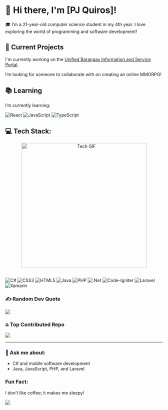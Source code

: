 # 👋 Hi there, I'm [PJ Quiros]!

🎓 I’m a 21-year-old computer science student in my 4th year. I love exploring the world of programming and software development!

## 🚀 Current Projects
I'm currently working on the [Unified Barangay Information and Service Portal](https://github.com/BrgyLink/UNIFIED-BARANGAY-INFORMATION-AND-SERVICE-PORTAL).

I’m looking for someone to collaborate with on creating an online MMORPG!

## 📚 Learning
I’m currently learning:  

![React](https://img.shields.io/badge/React-%2300A1D6.svg?style=for-the-badge&logo=react&logoColor=white) 
![JavaScript](https://img.shields.io/badge/javascript-%23F7DF1E.svg?style=for-the-badge&logo=javascript&logoColor=%230A0A0A) 
![TypeScript](https://img.shields.io/badge/TypeScript-%234B7F52.svg?style=for-the-badge&logo=typescript&logoColor=white) 

## 💻 Tech Stack:
<div style="text-align: center;">
  <img src="https://i.pinimg.com/originals/3e/9d/52/3e9d52bc38fa287a4cf10dcf8139076d.gif" alt="Tech GIF" width="400" />
</div>
<br>

![C#](https://img.shields.io/badge/c%23-%23239120.svg?style=for-the-badge&logo=csharp&logoColor=white) 
![CSS3](https://img.shields.io/badge/css3-%234A90E2.svg?style=for-the-badge&logo=css3&logoColor=white) 
![HTML5](https://img.shields.io/badge/html5-%23E34F26.svg?style=for-the-badge&logo=html5&logoColor=white) 
![Java](https://img.shields.io/badge/java-%23B07C34.svg?style=for-the-badge&logo=openjdk&logoColor=white) 
![PHP](https://img.shields.io/badge/php-%237BB5A2.svg?style=for-the-badge&logo=php&logoColor=white) 
![.Net](https://img.shields.io/badge/.NET-5C2D91?style=for-the-badge&logo=.net&logoColor=white) 
![Code-Igniter](https://img.shields.io/badge/CodeIgniter-%23EF4223.svg?style=for-the-badge&logo=codeIgniter&logoColor=white) 
![Laravel](https://img.shields.io/badge/laravel-%23FF2D20.svg?style=for-the-badge&logo=laravel&logoColor=white) 
![Xamarin](https://img.shields.io/badge/Xamarin-3199DC?style=for-the-badge&logo=xamarin&logoColor=white) 


### ✍️ Random Dev Quote
![](https://quotes-github-readme.vercel.app/api?type=horizontal&theme=radical)

### 🔝 Top Contributed Repo
![](https://github-contributor-stats.vercel.app/api?username=kurowatoshi&limit=5&theme=radical&combine_all_yearly_contributions=true)

---

### 🤔 Ask me about:
- C# and mobile software development
- Java, JavaScript, PHP, and Laravel

### Fun Fact:
I don’t like coffee; it makes me sleepy!

[![](https://visitcount.itsvg.in/api?id=kurowatoshi&icon=2&color=2)](https://visitcount.itsvg.in)
